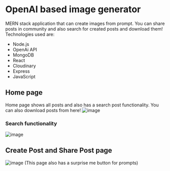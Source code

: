 # OpenAI based image generator 
MERN stack application that can create images from prompt. You can share posts in community and also search for created posts and download them!
Technologies used are:
-  Node.js
-  OpenAi API
-  MongoDB
-  React
-  Cloudinary
-  Express
-  JavaScript


## Home page
Home page shows all posts and also has a search post functionality. You can also download posts from here!
![image](https://github.com/iudexOfNoida/openai-image-generator/assets/156116236/66eb2f79-82b3-491d-bd2b-d5c5a38e5089)

### Search functionality
![image](https://github.com/iudexOfNoida/openai-image-generator/assets/156116236/dba99c41-0c6a-4bbe-a31a-13574737a0cb)

## Create Post and Share Post page
![image](https://github.com/iudexOfNoida/openai-image-generator/assets/156116236/acb99793-c266-4e27-bcb6-1b74ebb9f1b8)
(This page also has a surprise me button for prompts) 

